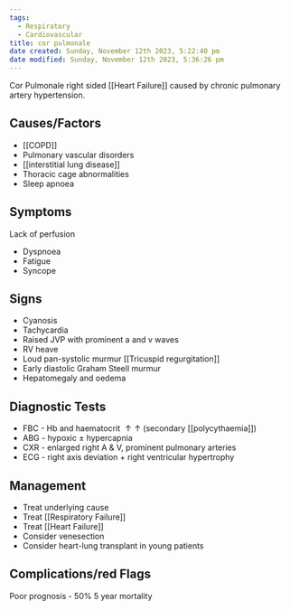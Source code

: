 ```yaml
---
tags:
  - Respiratory
  - Cardiovascular
title: cor pulmonale
date created: Sunday, November 12th 2023, 5:22:40 pm
date modified: Sunday, November 12th 2023, 5:36:26 pm
---
```

Cor Pulmonale right sided [[Heart Failure]] caused by chronic pulmonary artery hypertension.

## Causes/Factors

- [[COPD]]
- Pulmonary vascular disorders
- [[interstitial lung disease]]
- Thoracic cage abnormalities
- Sleep apnoea

## Symptoms


Lack of perfusion
- Dyspnoea
- Fatigue
- Syncope

## Signs

- Cyanosis
- Tachycardia
- Raised JVP with prominent a and v waves
- RV heave
- Loud pan-systolic murmur [[Tricuspid regurgitation]]
- Early diastolic Graham Steell murmur
- Hepatomegaly and oedema

## Diagnostic Tests

- FBC - Hb and haematocrit $\uparrow \uparrow$ (secondary [[polycythaemia]])
- ABG - hypoxic $\pm$ hypercapnia
- CXR - enlarged right A & V, prominent pulmonary arteries 
- ECG - right axis deviation + right ventricular hypertrophy

## Management

- Treat underlying cause
- Treat [[Respiratory Failure]]
- Treat [[Heart Failure]]
- Consider venesection 
- Consider heart-lung transplant in young patients 

## Complications/red Flags

Poor prognosis - 50% 5 year mortality